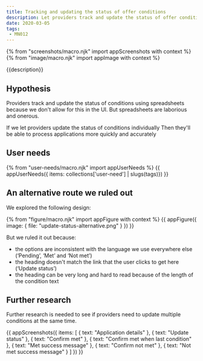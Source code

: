 ```yaml
---
title: Tracking and updating the status of offer conditions
description: Let providers track and update the status of offer conditions.
date: 2020-03-05
tags:
 - MN012
---
```


{% from "screenshots/macro.njk" import appScreenshots with context %}
{% from "image/macro.njk" import appImage with context %}

{{description}}

## Hypothesis

Providers track and update the status of conditions using spreadsheets because we don't allow for this in the UI. But spreadsheets are laborious and onerous.

If we let providers update the status of conditions individually
Then they'll be able to process applications more quickly and accurately

## User needs

{% from "user-needs/macro.njk" import appUserNeeds %}
{{ appUserNeeds({ items: collections['user-need'] | slugs(tags)}) }}

## An alternative route we ruled out

We explored the following design:

{% from "figure/macro.njk" import appFigure with context %}
{{ appFigure({
  image: {
    file: "update-status-alternative.png"
  }
}) }}

But we ruled it out because:

- the options are inconsistent with the language we use everywhere else (‘Pending’, ‘Met’ and ‘Not met’)
- the heading doesn't match the link that the user clicks to get here (‘Update status’)
- the heading can be very long and hard to read because of the length of the condition text

## Further research

Further research is needed to see if providers need to update multiple conditions at the same time.

{{ appScreenshots({
  items: [
    {
      text: "Application details"
    },
    {
      text: "Update status"
    },
    {
      text: "Confirm met"
    },
    {
      text: "Confirm met when last condition"
    },
    {
      text: "Met success message"
    },
    {
      text: "Confirm not met"
    },
    {
      text: "Not met success message"
    }
  ]
}) }}
